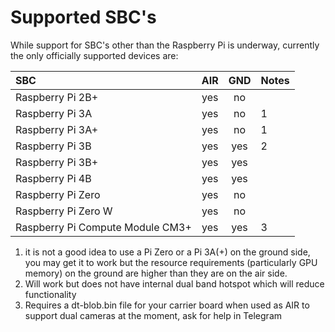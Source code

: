 # Supported SBC's

While support for SBC's other than the Raspberry Pi is underway, currently the only officially supported devices are:

| SBC | AIR | GND | Notes |
| :--- | :---: | :---: | :--- |
| Raspberry Pi 2B+ | yes | no |  |
| Raspberry Pi 3A | yes | no | 1 |
| Raspberry Pi 3A+ | yes | no | 1 |
| Raspberry Pi 3B | yes | yes | 2 |
| Raspberry Pi 3B+ | yes | yes |  |
| Raspberry Pi 4B | yes | yes |  |
| Raspberry Pi Zero | yes | no |  |
| Raspberry Pi Zero W | yes | no |  |
| Raspberry Pi Compute Module CM3+ | yes | yes | 3 |

1. it is not a good idea to use a Pi Zero or a Pi 3A\(+\) on the ground side, you may get it to work but the resource requirements \(particularly GPU memory\) on the ground are higher than they are on the air side.
2. Will work but does not have internal dual band hotspot which will reduce functionality
3. Requires a dt-blob.bin file for your carrier board when used as AIR to support dual cameras at the moment, ask for help in Telegram

